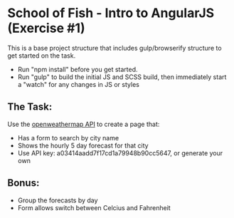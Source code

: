 # School of Fish - Intro to AngularJS (Exercise #1)

This is a base project structure that includes gulp/browserify structure to get started on the task. 

* Run "npm install" before you get started. 
* Run "gulp" to build the initial JS and SCSS build, then immediately start a "watch" for any changes in JS or styles

## The Task:

Use the [openweathermap API](http://openweathermap.org/api) to create a page that:
* Has a form to search by city name
* Shows the hourly 5 day forecast for that city
* Use API key: a03414aadd7f17cd1a79948b90cc5647, or generate your own

## Bonus:

* Group the forecasts by day
* Form allows switch between Celcius and Fahrenheit